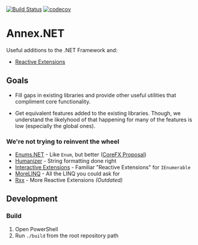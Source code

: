 [![Build Status](https://dev.azure.com/gtbuchanan/annex-net/_apis/build/status/gtbuchanan.annex-net?branchName=master)](https://dev.azure.com/gtbuchanan/annex-net/_build/latest?definitionId=1)
[![codecov](https://codecov.io/gh/gtbuchanan/annex-net/branch/master/graph/badge.svg)](https://codecov.io/gh/gtbuchanan/annex-net)

# Annex&#46;NET

Useful additions to the .NET Framework and:

* [Reactive Extensions](https://github.com/dotnet/reactive)

## Goals

* Fill gaps in existing libraries and provide other useful utilities that compliment core functionality.

* Get equivalent features added to the existing libraries. Though, we understand the likelyhood of that happening for many of the features is low (especially the global ones).

### We're not trying to reinvent the wheel

* [Enums.NET](https://github.com/TylerBrinkley/Enums.NET) - Like `Enum`, but better ([CoreFX Proposal](https://github.com/dotnet/corefx/issues/15453))
* [Humanizer](https://github.com/Humanizr/Humanizer) - String formatting done right
* [Interactive Extensions](https://github.com/dotnet/reactive/tree/master/Ix.NET/Source/System.Interactive) - Familiar "Reactive Extensions" for `IEnumerable`
* [MoreLINQ](https://github.com/morelinq/MoreLINQ) - All the LINQ you could ask for
* [Rxx](https://github.com/RxDave/Rxx) - More Reactive Extensions _(Outdated)_

## Development

### Build

1. Open PowerShell
2. Run `./build` from the root repository path
